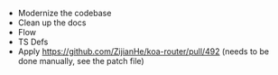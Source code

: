 * Modernize the codebase
* Clean up the docs
* Flow
* TS Defs
* Apply https://github.com/ZijianHe/koa-router/pull/492 (needs to be done
  manually, see the patch file)
